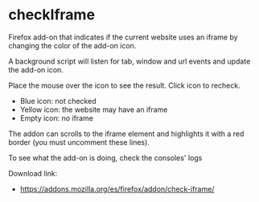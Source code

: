 # checkIframe

Firefox add-on that indicates if the current website uses an iframe by changing the color of the add-on icon.

A background script will listen for tab, window and url events and update the add-on icon.

Place the mouse over the icon to see the result. Click icon to recheck.

- Blue icon: not checked
- Yellow icon: the website may have an iframe
- Empty icon: no iframe

The addon can scrolls to the iframe element and highlights it with a red border (you must uncomment these lines).

To see what the add-on is doing, check the consoles' logs


Download link:

- https://addons.mozilla.org/es/firefox/addon/check-iframe/